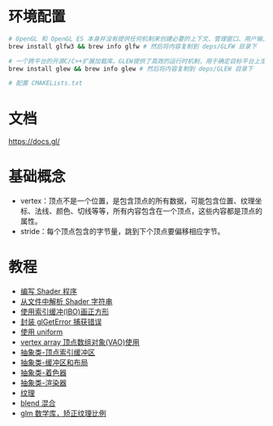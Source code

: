 # 环境配置

```sh
# OpenGL 和 OpenGL ES 本身并没有提供任何机制来创建必要的上下文、管理窗口、用户输入、定时等
brew install glfw3 && brew info glfw # 然后将内容复制到 deps/GLFW 目录下

# 一个跨平台的开源C/C++扩展加载库。GLEW提供了高效的运行时机制，用于确定目标平台上支持哪些OpenGL扩展
brew install glew && brew info glew # 然后将内容复制到 deps/GLEW 目录下

# 配置 CMAKELists.txt
```

# 文档

https://docs.gl/

# 基础概念

- vertex：顶点不是一个位置，是包含顶点的所有数据，可能包含位置、纹理坐标、法线、颜色、切线等等，所有内容包含在一个顶点，这些内容都是顶点的属性。
- stride：每个顶点包含的字节量，跳到下个顶点要偏移相应字节。

# 教程

- [编写 Shader 程序](https://www.bilibili.com/video/BV1Ni4y1o7Au?p=7)
- [从文件中解析 Shader 字符串](https://www.bilibili.com/video/BV1Ni4y1o7Au?p=8)
- [使用索引缓冲(IBO)画正方形](https://www.bilibili.com/video/BV1Ni4y1o7Au?p=9)
- [封装 glGetError 捕获错误](https://www.bilibili.com/video/BV1Ni4y1o7Au?p=10)
- [使用 uniform](https://www.bilibili.com/video/BV1Ni4y1o7Au?p=11)
- [vertex array 顶点数组对象(VAO)使用](https://www.bilibili.com/video/BV1Ni4y1o7Au?p=12)
- [抽象类-顶点索引缓冲区](https://www.bilibili.com/video/BV1Ni4y1o7Au?p=13)
- [抽象类-缓冲区和布局](https://www.bilibili.com/video/BV1Ni4y1o7Au?p=14)
- [抽象类-着色器](https://www.bilibili.com/video/BV1Ni4y1o7Au?p=15)
- [抽象类-渲染器](https://www.bilibili.com/video/BV1Ni4y1o7Au?p=16)
- [纹理](https://www.bilibili.com/video/BV1Ni4y1o7Au?p=17)
- [blend 混合](https://www.bilibili.com/video/BV1Ni4y1o7Au?p=18)
- [glm 数学库，矫正纹理比例](https://www.bilibili.com/video/BV1Ni4y1o7Au?p=19)
